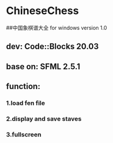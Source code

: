 # ChineseChess

##中国象棋谱大全 for windows version 1.0

## dev: Code::Blocks 20.03
## base on: SFML 2.5.1
   
## function:
  ### 1.load fen file
  ### 2.display and save staves
  ### 3.fullscreen